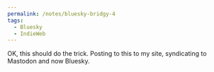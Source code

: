 ```yaml
---
permalink: /notes/bluesky-bridgy-4
tags:
  - Bluesky
  - IndieWeb
---
```


OK, this should do the trick. Posting to this to my site, syndicating to Mastodon and now Bluesky.

<a class="u-bridgy-fed" href="https://fed.brid.gy/" hidden="from-humans"></a>
<a class="u-bridgy" href="https://brid.gy/publish/bluesky?bridgy_omit_link=maybe"></a>